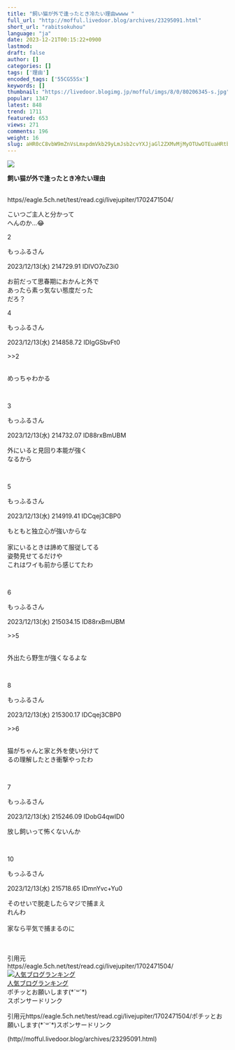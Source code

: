 ```yaml
---
title: "飼い猫が外で逢ったとき冷たい理由wwww "
full_url: "http://mofful.livedoor.blog/archives/23295091.html"
short_url: "rabitsokuhou"
language: "ja"
date: 2023-12-21T00:15:22+0900
lastmod: 
draft: false
author: []
categories: []
tags: ['理由']
encoded_tags: ['55CG55Sx']
keywords: []
thumbnail: "https://livedoor.blogimg.jp/mofful/imgs/8/0/80206345-s.jpg"
popular: 1347
latest: 848
trend: 1711
featured: 653
views: 271
comments: 196
weight: 16
slug: aHR0cC8vbW9mZnVsLmxpdmVkb29yLmJsb2cvYXJjaGl2ZXMvMjMyOTUwOTEuaHRtbA==
---
```


![](https://livedoor.blogimg.jp/mofful/imgs/8/0/80206345-s.jpg)

<div><p><b><p>飼い猫が外で逢ったとき冷たい理由</p></b><br> https//eagle.5ch.net/test/read.cgi/livejupiter/1702471504/</p><p class='t_b'> こいつご主人と分かって<br>へんのか…😂 </p><p class='t_h'>2 <p>もっふるさん</p> <p> 2023/12/13(水) 214729.91 IDIVO7oZ3i0</p></p><p class='t_b'> お前だって思春期におかんと外で<br>あったら素っ気ない態度だった<br>だろ？ </p><p class='t_h t_i'>4 <p>もっふるさん</p> <p> 2023/12/13(水) 214858.72 IDIgGSbvFt0</p></p> <p class='t_b t_i'> <p class='anchor'>>>2</p> <br> めっちゃわかる </p><br> <p class='t_h'>3 <p>もっふるさん</p> <p> 2023/12/13(水) 214732.07 ID88rxBmUBM</p></p> <p class='t_b'> 外にいると見回り本能が強く<br>なるから </p><br> <p class='t_h'>5 <p>もっふるさん</p> <p> 2023/12/13(水) 214919.41 IDCqej3CBP0</p></p> <p class='t_b'> もともと独立心が強いからな<br> <br> 家にいるときは諦めて服従してる<br>姿勢見せてるだけや <br> これはワイも前から感じてたわ </p><br> <p class='t_h t_i'>6 <p>もっふるさん</p> <p> 2023/12/13(水) 215034.15 ID88rxBmUBM</p></p> <p class='t_b t_i'> <p class='anchor'>>>5</p> <br> 外出たら野生が強くなるよな </p><br> <p class='t_h t_i'>8 <p>もっふるさん</p> <p> 2023/12/13(水) 215300.17 IDCqej3CBP0</p></p> <p class='t_b t_i'> <p class='anchor'>>>6</p> <br> 猫がちゃんと家と外を使い分けて<br>るの理解したとき衝撃やったわ </p><br> <p class='t_h'>7 <p>もっふるさん</p> <p> 2023/12/13(水) 215246.09 IDobG4qwID0</p></p> <p class='t_b'> 放し飼いって怖くないんか </p><br> <p class='t_h'>10 <p>もっふるさん</p> <p> 2023/12/13(水) 215718.65 IDmnYvc+Yu0</p></p> <p class='t_b'> そのせいで脱走したらマジで捕まえ<br>れんわ<br> <br> 家なら平気で捕まるのに </p><br> <br>引用元<br>https//eagle.5ch.net/test/read.cgi/livejupiter/1702471504/<br><a href='//blog.with2.net/link/?2036932'><img src='https//blog.with2.net/img/banner/banner_21.gif' title='人気ブログランキング'></a><br><a href='//blog.with2.net/link/?2036932'>人気ブログランキング</a><br>ポチッとお願いします(*´꒳`*)<br>スポンサードリンク<br><img border='0' width='1' height='1' src='https//www11.a8.net/0.gif?a8mat=3BDUGQ+4RHMA+2HOM+BS629' alt=''> <p>引用元https//eagle.5ch.net/test/read.cgi/livejupiter/1702471504/ポチッとお願いします(*´꒳`*)スポンサードリンク</p></div>

(http//mofful.livedoor.blog/archives/23295091.html)
